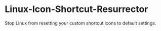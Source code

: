 # Linux-Icon-Shortcut-Resurrector
Stop Linux from resetting your custom shortcut icons to default settings.
